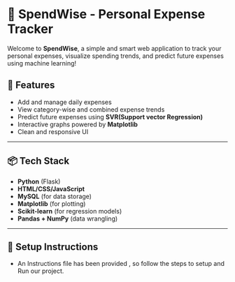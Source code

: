 # 💸 SpendWise - Personal Expense Tracker

Welcome to **SpendWise**, a simple and smart web application to track your personal expenses, visualize spending trends, and predict future expenses using machine learning!

## 🚀 Features

- Add and manage daily expenses
- View category-wise and combined expense trends
- Predict future expenses using **SVR(Support vector Regression)**
- Interactive graphs powered by **Matplotlib**
- Clean and responsive UI

---

## 📦 Tech Stack

- **Python** (Flask)
- **HTML/CSS/JavaScript**
- **MySQL** (for data storage)
- **Matplotlib** (for plotting)
- **Scikit-learn** (for regression models)
- **Pandas + NumPy** (data wrangling)

---

## 🔧 Setup Instructions
- An Instructions file has been provided , so follow the steps to  setup and Run our project.
